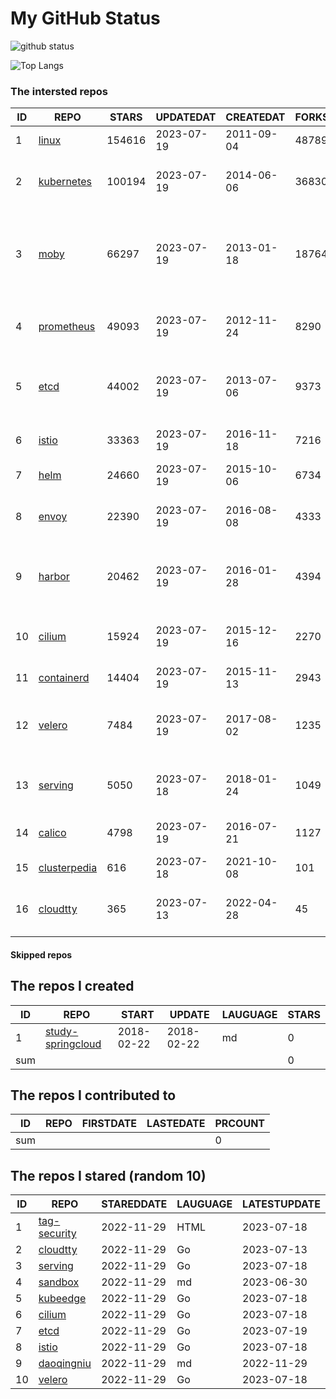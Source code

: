 # My GitHub Status

<img src="https://github-readme-stats-1.yihong0618.vercel.app/api?username=daoqingniu&show_icons=true&&&hide_title=true&count_private=true" alt="github status" />

![Top Langs](https://github-readme-stats-1.yihong0618.vercel.app/api/top-langs/?username=daoqingniu&layout=compact)

<!--START_SECTION:github_repos-->
### The intersted repos
| ID |                              REPO                               | STARS  | UPDATEDAT  | CREATEDAT  | FORKSCOUNT |                                              DESCRIPTIONS                                              |
|----|-----------------------------------------------------------------|--------|------------|------------|------------|--------------------------------------------------------------------------------------------------------|
|  1 | [linux](https://github.com/torvalds/linux)                      | 154616 | 2023-07-19 | 2011-09-04 |      48789 | Linux kernel source tree                                                                               |
|  2 | [kubernetes](https://github.com/kubernetes/kubernetes)          | 100194 | 2023-07-19 | 2014-06-06 |      36830 | Production-Grade Container Scheduling and Management                                                   |
|  3 | [moby](https://github.com/moby/moby)                            |  66297 | 2023-07-19 | 2013-01-18 |      18764 | Moby Project - a collaborative project for the container ecosystem to assemble container-based systems |
|  4 | [prometheus](https://github.com/prometheus/prometheus)          |  49093 | 2023-07-19 | 2012-11-24 |       8290 | The Prometheus monitoring system and time series database.                                             |
|  5 | [etcd](https://github.com/etcd-io/etcd)                         |  44002 | 2023-07-19 | 2013-07-06 |       9373 | Distributed reliable key-value store for the most critical data of a distributed system                |
|  6 | [istio](https://github.com/istio/istio)                         |  33363 | 2023-07-19 | 2016-11-18 |       7216 | Connect, secure, control, and observe services.                                                        |
|  7 | [helm](https://github.com/helm/helm)                            |  24660 | 2023-07-19 | 2015-10-06 |       6734 | The Kubernetes Package Manager                                                                         |
|  8 | [envoy](https://github.com/envoyproxy/envoy)                    |  22390 | 2023-07-19 | 2016-08-08 |       4333 | Cloud-native high-performance edge/middle/service proxy                                                |
|  9 | [harbor](https://github.com/goharbor/harbor)                    |  20462 | 2023-07-19 | 2016-01-28 |       4394 | An open source trusted cloud native registry project that stores, signs, and scans content.            |
| 10 | [cilium](https://github.com/cilium/cilium)                      |  15924 | 2023-07-19 | 2015-12-16 |       2270 | eBPF-based Networking, Security, and Observability                                                     |
| 11 | [containerd](https://github.com/containerd/containerd)          |  14404 | 2023-07-19 | 2015-11-13 |       2943 | An open and reliable container runtime                                                                 |
| 12 | [velero](https://github.com/vmware-tanzu/velero)                |   7484 | 2023-07-19 | 2017-08-02 |       1235 | Backup and migrate Kubernetes applications and their persistent volumes                                |
| 13 | [serving](https://github.com/knative/serving)                   |   5050 | 2023-07-18 | 2018-01-24 |       1049 | Kubernetes-based, scale-to-zero, request-driven compute                                                |
| 14 | [calico](https://github.com/projectcalico/calico)               |   4798 | 2023-07-19 | 2016-07-21 |       1127 | Cloud native networking and network security                                                           |
| 15 | [clusterpedia](https://github.com/clusterpedia-io/clusterpedia) |    616 | 2023-07-18 | 2021-10-08 |        101 | The Encyclopedia of Kubernetes clusters                                                                |
| 16 | [cloudtty](https://github.com/cloudtty/cloudtty)                |    365 | 2023-07-13 | 2022-04-28 |         45 | A Friendly Kubernetes CloudShell (Web Terminal) !                                                      |



#### Skipped repos
<!--END_SECTION:github_repos-->

<!--START_SECTION:my_github-->
## The repos I created
| ID  |                                 REPO                                 |   START    |   UPDATE   | LAUGUAGE | STARS |
|-----|----------------------------------------------------------------------|------------|------------|----------|-------|
|   1 | [study-springcloud](https://github.com/daoqingniu/study-springcloud) | 2018-02-22 | 2018-02-22 | md       |     0 |
| sum |                                                                      |            |            |          |     0 |

## The repos I contributed to
| ID  | REPO | FIRSTDATE | LASTEDATE | PRCOUNT |
|-----|------|-----------|-----------|---------|
| sum |      |           |           |       0 |

## The repos I stared (random 10)
| ID |                          REPO                          | STAREDDATE | LAUGUAGE | LATESTUPDATE |
|----|--------------------------------------------------------|------------|----------|--------------|
|  1 | [tag-security](https://github.com/cncf/tag-security)   | 2022-11-29 | HTML     | 2023-07-18   |
|  2 | [cloudtty](https://github.com/cloudtty/cloudtty)       | 2022-11-29 | Go       | 2023-07-13   |
|  3 | [serving](https://github.com/knative/serving)          | 2022-11-29 | Go       | 2023-07-18   |
|  4 | [sandbox](https://github.com/cncf/sandbox)             | 2022-11-29 | md       | 2023-06-30   |
|  5 | [kubeedge](https://github.com/kubeedge/kubeedge)       | 2022-11-29 | Go       | 2023-07-18   |
|  6 | [cilium](https://github.com/cilium/cilium)             | 2022-11-29 | Go       | 2023-07-18   |
|  7 | [etcd](https://github.com/etcd-io/etcd)                | 2022-11-29 | Go       | 2023-07-19   |
|  8 | [istio](https://github.com/istio/istio)                | 2022-11-29 | Go       | 2023-07-18   |
|  9 | [daoqingniu](https://github.com/daoqingniu/daoqingniu) | 2022-11-29 | md       | 2022-11-29   |
| 10 | [velero](https://github.com/vmware-tanzu/velero)       | 2022-11-29 | Go       | 2023-07-18   |

<!--END_SECTION:my_github-->
